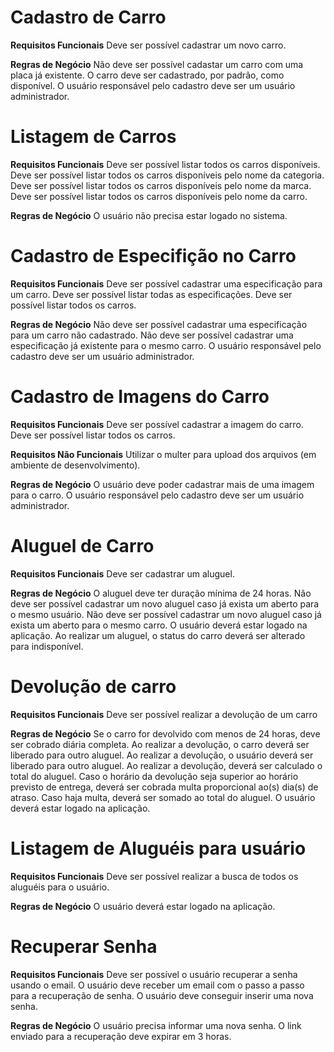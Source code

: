 # Cadastro de Carro

**Requisitos Funcionais**
Deve ser possível cadastrar um novo carro.

**Regras de Negócio**
Não deve ser possível cadastar um carro com uma placa já existente.
O carro deve ser cadastrado, por padrão, como disponível.
O usuário responsável pelo cadastro deve ser um usuário administrador.

# Listagem de Carros

**Requisitos Funcionais**
Deve ser possível listar todos os carros disponíveis.
Deve ser possível listar todos os carros disponíveis pelo nome da categoria.
Deve ser possível listar todos os carros disponíveis pelo nome da marca.
Deve ser possível listar todos os carros disponíveis pelo nome da carro.

**Regras de Negócio**
O usuário não precisa estar logado no sistema.

# Cadastro de Especifição no Carro

**Requisitos Funcionais**
Deve ser possível cadastrar uma especificação para um carro.
Deve ser possível listar todas as especificações.
Deve ser possível listar todos os carros.

**Regras de Negócio**
Não deve ser possível cadastrar uma especificação para um carro não cadastrado.
Não deve ser possível cadastrar uma especificação já existente para o mesmo carro.
O usuário responsável pelo cadastro deve ser um usuário administrador.

# Cadastro de Imagens do Carro

**Requisitos Funcionais**
Deve ser possível cadastrar a imagem do carro.
Deve ser possível listar todos os carros.

**Requisitos Não Funcionais**
Utilizar o multer para upload dos arquivos (em ambiente de desenvolvimento).

**Regras de Negócio**
O usuário deve poder cadastrar mais de uma imagem para o carro.
O usuário responsável pelo cadastro deve ser um usuário administrador.

# Aluguel de Carro

**Requisitos Funcionais**
Deve ser cadastrar um aluguel.

**Regras de Negócio**
O aluguel deve ter duração mínima de 24 horas.
Não deve ser possível cadastrar um novo aluguel caso já exista um aberto para o mesmo usuário.
Não deve ser possível cadastrar um novo aluguel caso já exista um aberto para o mesmo carro.
O usuário deverá estar logado na aplicação.
Ao realizar um aluguel, o status do carro deverá ser alterado para indisponível.

# Devolução de carro

**Requisitos Funcionais**
Deve ser possível realizar a devolução de um carro

**Regras de Negócio**
Se o carro for devolvido com menos de 24 horas, deve ser cobrado diária completa.
Ao realizar a devolução, o carro deverá ser liberado para outro aluguel.
Ao realizar a devolução, o usuário deverá ser liberado para outro aluguel.
Ao realizar a devolução, deverá ser calculado o total do aluguel.
Caso o horário da devolução seja superior ao horário previsto de entrega, deverá ser cobrada multa proporcional ao(s) dia(s) de atraso.
Caso haja multa, deverá ser somado ao total do aluguel.
O usuário deverá estar logado na aplicação.

# Listagem de Aluguéis para usuário

**Requisitos Funcionais**
Deve ser possível realizar a busca de todos os aluguéis para o usuário.

**Regras de Negócio**
O usuário deverá estar logado na aplicação.

# Recuperar Senha

**Requisitos Funcionais**
Deve ser possível o usuário recuperar a senha usando o email.
O usuário deve receber um email com o passo a passo para a recuperação de senha.
O usuário deve conseguir inserir uma nova senha.

**Regras de Negócio**
O usuário precisa informar uma nova senha.
O link enviado para a recuperação deve expirar em 3 horas.

